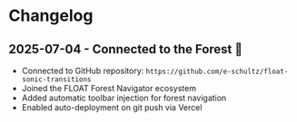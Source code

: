 # Changelog

## 2025-07-04 - Connected to the Forest 🌲

- Connected to GitHub repository: `https://github.com/e-schultz/float-sonic-transitions`
- Joined the FLOAT Forest Navigator ecosystem
- Added automatic toolbar injection for forest navigation
- Enabled auto-deployment on git push via Vercel

